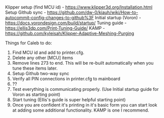 Klipper setup (find MCU id) - https://www.klipper3d.org/Installation.html
Setup Github sync - https://github.com/dw-0/kiauh/wiki/How-to-autocommit-config-changes-to-github%3F
Initial startup (Voron) - https://docs.vorondesign.com/build/startup/
Tuning guide - https://ellis3dp.com/Print-Tuning-Guide/
KAMP - https://github.com/kyleisah/Klipper-Adaptive-Meshing-Purging

Things for Caleb to do:
1. Find MCU id and add to printer.cfg.
2. Delete any other [MCU] items
3. Remove lines 273 to end. This will be re-built automatically when you tune these items later.
4. Setup Github two-way sync
5. Verify all PIN connections in printer.cfg to mainboard
6. ??
7. Test everything is communicating properly. (Use Initial startup guide for Voron as starting point)
8. Start tuning (Ellis's guide is super helpful starting point)
9. Once you are confident it's printing in it's basic form you can start look at adding some additional functionality. KAMP is one I recommend.
